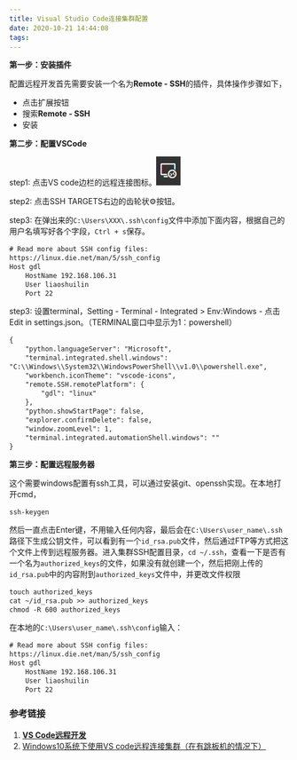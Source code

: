```yaml
---
title: Visual Studio Code连接集群配置
date: 2020-10-21 14:44:08
tags:
---
```


**第一步：安装插件**

配置远程开发首先需要安装一个名为**Remote - SSH**的插件，具体操作步骤如下，

- 点击扩展按钮
- 搜索**Remote - SSH**
- 安装

**第二步：配置VSCode**

step1: 点击VS code边栏的远程连接图标。![](/images/vscode/0.png)

step2: 点击SSH TARGETS右边的齿轮状⚙️按钮。

step3: 在弹出来的`C:\Users\XXX\.ssh\config`文件中添加下面内容，根据自己的用户名填写好各个字段，`Ctrl + s`保存。

```
# Read more about SSH config files: https://linux.die.net/man/5/ssh_config
Host gdl
	HostName 192.168.106.31
	User liaoshuilin
 	Port 22
```

step3: 设置terminal，Setting - Terminal - Integrated > Env:Windows - 点击 Edit in settings.json。（TERMINAL窗口中显示为1：powershell）

```
{
    "python.languageServer": "Microsoft",
    "terminal.integrated.shell.windows": "C:\\Windows\\System32\\WindowsPowerShell\\v1.0\\powershell.exe",
    "workbench.iconTheme": "vscode-icons",
    "remote.SSH.remotePlatform": {
        "gdl": "linux"
    },
    "python.showStartPage": false,
    "explorer.confirmDelete": false,
    "window.zoomLevel": 1,
    "terminal.integrated.automationShell.windows": ""
}
```

**第三步：配置远程服务器**

这个需要windows配置有ssh工具，可以通过安装git、openssh实现。在本地打开cmd，

```
ssh-keygen
```

然后一直点击Enter键，不用输入任何内容，最后会在`C:\Users\user_name\.ssh`路径下生成公钥文件，可以看到有一个`id_rsa.pub`文件，然后通过FTP等方式把这个文件上传到远程服务器。进入集群SSH配置目录，`cd ~/.ssh`，查看一下是否有一个名为`authorized_keys`的文件，如果没有就创建一个，然后把刚上传的`id_rsa.pub`中的内容附到`authorized_keys`文件中，并更改文件权限

```
touch authorized_keys
cat ~/id_rsa.pub >> authorized_keys
chmod -R 600 authorized_keys
```

在本地的`C:\Users\user_name\.ssh\config`输入：

```
# Read more about SSH config files: https://linux.die.net/man/5/ssh_config
Host gdl
    HostName 192.168.106.31
    User liaoshuilin
    Port 22
```



### 参考链接

1. [**VS Code远程开发**](https://zhuanlan.zhihu.com/p/93239107)
2. [Windows10系统下使用VS code远程连接集群（在有跳板机的情况下）](https://blog.csdn.net/yamengxi/article/details/108156610)
